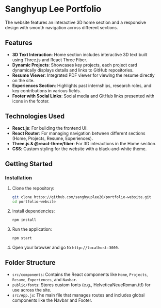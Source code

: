 # Sanghyup Lee Portfolio

The website features an interactive 3D home section and a responsive design with smooth navigation across different sections.

## Features

- **3D Text Interaction**: Home section includes interactive 3D text built using Three.js and React Three Fiber.
- **Dynamic Projects**: Showcases key projects, each project card dynamically displays details and links to GitHub repositories.
- **Resume Viewer**: Integrated PDF viewer for viewing the resume directly on the site.
- **Experiences Section**: Highlights past internships, research roles, and key contributions in various fields.
- **Footer with Social Links**: Social media and GitHub links presented with icons in the footer.

## Technologies Used

- **React.js**: For building the frontend UI.
- **React Router**: For managing navigation between different sections (Home, Projects, Resume, Experiences).
- **Three.js & @react-three/fiber**: For 3D interactions in the Home section.
- **CSS**: Custom styling for the website with a black-and-white theme.

## Getting Started

### Installation

1. Clone the repository:
   ```bash
   git clone https://github.com/sanghyuplee20/portfolio-website.git
   cd portfolio-website
   ```

2. Install dependencies:
   ```bash
   npm install
   ```

3. Run the application:
   ```bash
   npm start
   ```

4. Open your browser and go to `http://localhost:3000`.

## Folder Structure

- `src/components`: Contains the React components like `Home`, `Projects`, `Resume`, `Experiences`, and `Navbar`.
- `public/fonts`: Stores custom fonts (e.g., HelveticaNeueRoman.ttf) for use across the site.
- `src/App.js`: The main file that manages routes and includes global components like the Navbar and Footer.
